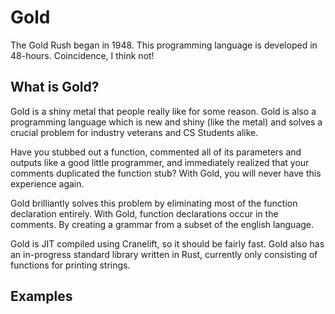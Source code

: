 # Gold

The Gold Rush began in 1948. This programming language is developed in 48-hours. Coincidence, I
think not!

## What is Gold?

Gold is a shiny metal that people really like for some reason. Gold is also a programming language
which is new and shiny (like the metal) and solves a crucial problem for industry veterans and CS
Students alike.

Have you stubbed out a function, commented all of its parameters and outputs like a good little
programmer, and immediately realized that your comments duplicated the function stub? With Gold, you
will never have this experience again.

Gold brilliantly solves this problem by eliminating most of the function declaration entirely. With
Gold, function declarations occur in the comments. By creating a grammar from a subset of the
english language.

Gold is JIT compiled using Cranelift, so it should be fairly fast.
Gold also has an in-progress standard library written in Rust, currently only consisting of 
functions for printing strings.

## Examples

